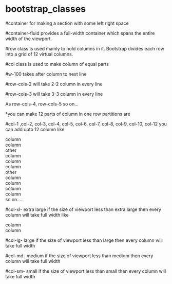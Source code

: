 # bootstrap_classes

#container
for making a section with some left right space

#container-fluid
provides a full-width container which spans the entire width of the viewport.

#row
class is used mainly to hold columns in it. Bootstrap divides each row into a grid of 12 virtual columns.

#col
class is used to make column of equal parts

#w-100 
takes after column to next line

#row-cols-2
will take 2-2 column in  every line

#row-cols-3
will take 3-3 column in  every line

As row-cols-4, row-cols-5 so on...

*you can make 12 parts of column in one row
partitions are

#col-1 ,col-2, col-3, col-4, col-5, col-6, col-7, col-8, col-9, col-10, col-12
you can add upto 12 column like
<div class="col-1"> column </div>
<div class="col-11"> column </div>
other 
<div class="col-2"> column </div>
<div class="col-4"> column </div>
<div class="col-6"> column </div>
other
<div class="col-6"> column </div>
<div class="col-1"> column </div>
<div class="col-4"> column </div>
<div class="col-1"> column </div>
so on.....

#col-xl- 
extra large
if the size of viewport less than extra large then every column will take full width
like
<div class="col-xl-6"> column </div>
<div class="col-xl-6"> column </div>

#col-lg-
large
if the size of viewport less than large then every column will take full width

#col-md-
medium
if the size of viewport less than medium then every column will take full width

#col-sm-
small
if the size of viewport less than  small then every column will take full width






